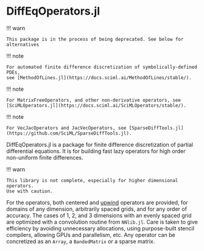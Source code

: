 # DiffEqOperators.jl

!!! warn

    This package is in the process of being deprecated. See below for alternatives

!!! note

    For automated finite difference discretization of symbolically-defined PDEs,
    see [MethodOfLines.jl](https://docs.sciml.ai/MethodOfLines/stable/).

!!! note 

    For MatrixFreeOperators, and other non-derivative operators, see [SciMLOperators.jl](https://docs.sciml.ai/SciMLOperators/stable/).

!!! note

    For VecJacOperators and JacVecOperators, see [SparseDiffTools.jl](https://github.com/SciML/SparseDiffTools.jl).

DiffEqOperators.jl is a package for finite difference discretization of partial
differential equations. It is for building fast lazy operators for high order
non-uniform finite differences.

!!! warn

    This library is not complete, especially for higher dimensional operators.
    Use with caution.
    
For the operators, both centered and
[upwind](https://en.wikipedia.org/wiki/Upwind_scheme) operators are provided,
for domains of any dimension, arbitrarily spaced grids, and for any order of accuracy.
The cases of 1, 2, and 3 dimensions with an evenly spaced grid are optimized with a
convolution routine from `NNlib.jl`. Care is taken to give efficiency by avoiding
unnecessary allocations, using purpose-built stencil compilers, allowing GPUs
and parallelism, etc. Any operator can be concretized as an `Array`, a
`BandedMatrix` or a sparse matrix.

